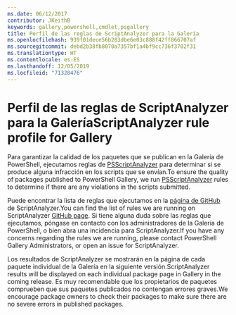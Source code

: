 ```yaml
---
ms.date: 06/12/2017
contributor: JKeithB
keywords: gallery,powershell,cmdlet,psgallery
title: Perfil de las reglas de ScriptAnalyzer para la Galería
ms.openlocfilehash: 939f01dece56b283dbe6e03c888f42ff866707af
ms.sourcegitcommit: debd2b38fb8070a7357bf1a4bf9cc736f3702f31
ms.translationtype: HT
ms.contentlocale: es-ES
ms.lasthandoff: 12/05/2019
ms.locfileid: "71328476"
---
```

# <a name="scriptanalyzer-rule-profile-for-gallery"></a><span data-ttu-id="610bb-103">Perfil de las reglas de ScriptAnalyzer para la Galería</span><span class="sxs-lookup"><span data-stu-id="610bb-103">ScriptAnalyzer rule profile for Gallery</span></span>

<span data-ttu-id="610bb-104">Para garantizar la calidad de los paquetes que se publican en la Galería de PowerShell, ejecutamos reglas de [PSScriptAnalyzer](https://github.com/PowerShell/PSScriptAnalyzer) para determinar si se produce alguna infracción en los scripts que se envían.</span><span class="sxs-lookup"><span data-stu-id="610bb-104">To ensure the quality of packages published to PowerShell Gallery, we run [PSScriptAnalyzer](https://github.com/PowerShell/PSScriptAnalyzer) rules to determine if there are any violations in the scripts submitted.</span></span>

<span data-ttu-id="610bb-105">Puede encontrar la lista de reglas que ejecutamos en la [página de GitHub](https://github.com/PowerShell/PSScriptAnalyzer/blob/development/Engine/Settings/PSGallery.psd1) de ScriptAnalyzer.</span><span class="sxs-lookup"><span data-stu-id="610bb-105">You can find the list of rules we are running on ScriptAnalyzer [GitHub page](https://github.com/PowerShell/PSScriptAnalyzer/blob/development/Engine/Settings/PSGallery.psd1).</span></span>
<span data-ttu-id="610bb-106">Si tiene alguna duda sobre las reglas que ejecutamos, póngase en contacto con los administradores de la Galería de PowerShell, o bien abra una incidencia para ScriptAnalyzer.</span><span class="sxs-lookup"><span data-stu-id="610bb-106">If you have any concerns regarding the rules we are running, please contact PowerShell Gallery Administrators, or open an issue for ScriptAnalyzer.</span></span>

<span data-ttu-id="610bb-107">Los resultados de ScriptAnalyzer se mostrarán en la página de cada paquete individual de la Galería en la siguiente versión.</span><span class="sxs-lookup"><span data-stu-id="610bb-107">ScriptAnalyzer results will be displayed on each individual package page in Gallery in the coming release.</span></span> <span data-ttu-id="610bb-108">Es muy recomendable que los propietarios de paquetes comprueben que sus paquetes publicados no contengan errores graves.</span><span class="sxs-lookup"><span data-stu-id="610bb-108">We encourage package owners to check their packages to make sure there are no severe errors in published packages.</span></span>
